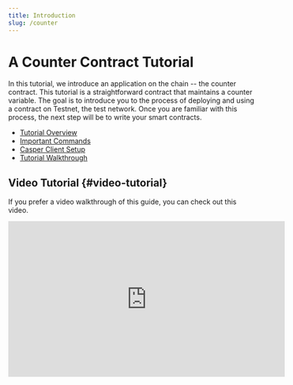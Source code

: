 ```yaml
---
title: Introduction
slug: /counter
---
```


# A Counter Contract Tutorial

In this tutorial, we introduce an application on the chain -- the counter contract. This tutorial is a straightforward contract that maintains a counter variable. The goal is to introduce you to the process of deploying and using a contract on Testnet, the test network. Once you are familiar with this process, the next step will be to write your smart contracts.

- [Tutorial Overview](overview.md)
- [Important Commands](commands.md)
- [Casper Client Setup](setup.md)
- [Tutorial Walkthrough](walkthrough.md)

## Video Tutorial {#video-tutorial}

If you prefer a video walkthrough of this guide, you can check out this video.

<iframe width="560" height="315" src="https://www.youtube.com/embed?v=rWaUiFFEyaY&list=PL8oWxbJ-csEogSV-M0IPiofWP5I_dLji6&index=6" frameborder="0" allow="accelerometer; autoplay; clipboard-write; encrypted-media; gyroscope; picture-in-picture" allowfullscreen></iframe>
